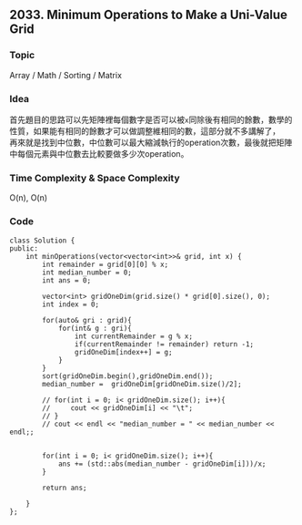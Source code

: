##  2033. Minimum Operations to Make a Uni-Value Grid

### Topic
Array / Math / Sorting / Matrix

### Idea
首先題目的思路可以先矩陣裡每個數字是否可以被`x`同除後有相同的餘數，數學的性質，如果能有相同的餘數才可以做調整維相同的數，這部分就不多講解了，  
再來就是找到中位數，中位數可以最大縮減執行的operation次數，最後就把矩陣中每個元素與中位數去比較要做多少次operation。


### Time Complexity & Space Complexity
O(n), O(n)

### Code
```
class Solution {
public:
    int minOperations(vector<vector<int>>& grid, int x) {
        int remainder = grid[0][0] % x;
        int median_number = 0;
        int ans = 0;

        vector<int> gridOneDim(grid.size() * grid[0].size(), 0);
        int index = 0;

        for(auto& gri : grid){
            for(int& g : gri){
                int currentRemainder = g % x;
                if(currentRemainder != remainder) return -1;
                gridOneDim[index++] = g;
            }
        }
        sort(gridOneDim.begin(),gridOneDim.end());
        median_number =  gridOneDim[gridOneDim.size()/2];

        // for(int i = 0; i< gridOneDim.size(); i++){
        //     cout << gridOneDim[i] << "\t";
        // }
        // cout << endl << "median_number = " << median_number << endl;;


        for(int i = 0; i< gridOneDim.size(); i++){
            ans += (std::abs(median_number - gridOneDim[i]))/x;
        }

        return ans;
        
    }
};
```
